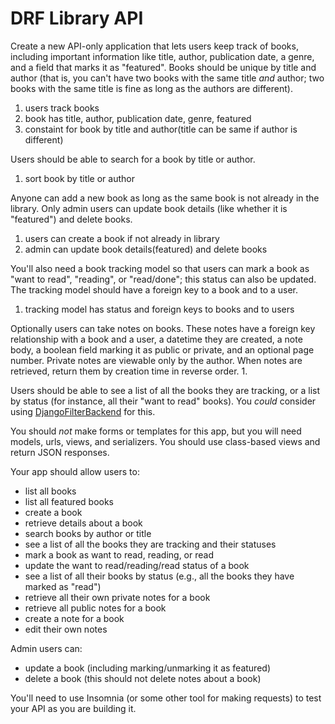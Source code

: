 # DRF Library API

Create a new API-only application that lets users keep track of books, including important information like title, author, publication date, a genre, and a field that marks it as "featured". Books should be unique by title and author (that is, you can't have two books with the same title _and_ author; two books with the same title is fine as long as the authors are different).

1.  users track books
2.  book has title, author, publication date, genre, featured
3.  constaint for book by title and author(title can be same if author is different)

Users should be able to search for a book by title or author.

1.  sort book by title or author

Anyone can add a new book as long as the same book is not already in the library. Only admin users can update book details (like whether it is "featured") and delete books.

1.  users can create a book if not already in library
2.  admin can update book details(featured) and delete books

You'll also need a book tracking model so that users can mark a book as "want to read", "reading", or "read/done"; this status can also be updated. The tracking model should have a foreign key to a book and to a user.
1.  tracking model has status and foreign keys to books and to users

Optionally users can take notes on books. These notes have a foreign key relationship with a book and a user, a datetime they are created, a note body, a boolean field marking it as public or private, and an optional page number. Private notes are viewable only by the author. When notes are retrieved, return them by creation time in reverse order.
1. 

Users should be able to see a list of all the books they are tracking, or a list by status (for instance, all their "want to read" books). You _could_ consider using [DjangoFilterBackend](https://www.django-rest-framework.org/api-guide/filtering/#djangofilterbackend) for this.

You should _not_ make forms or templates for this app, but you will need models, urls, views, and serializers. You should use class-based views and return JSON responses.

Your app should allow users to:

- list all books
- list all featured books
- create a book
- retrieve details about a book
- search books by author or title
- see a list of all the books they are tracking and their statuses
- mark a book as want to read, reading, or read
- update the want to read/reading/read status of a book
- see a list of all their books by status (e.g., all the books they have marked as "read")
- retrieve all their own private notes for a book
- retrieve all public notes for a book
- create a note for a book
- edit their own notes

Admin users can:

- update a book (including marking/unmarking it as featured)
- delete a book (this should not delete notes about a book)

You'll need to use Insomnia (or some other tool for making requests) to test your API as you are building it.
